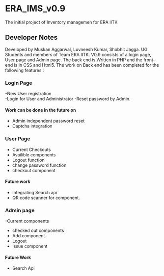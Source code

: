 # ERA_IMS_v0.9
The initial project of Inventory managemen for ERA IITK 
## Developer Notes 
Developed by Muskan Aggarwal, Luvneesh Kumar, Shobhit Jagga. UG Students and members of Team ERA IITK. 
V0.9 consists of a login page, User page and Admin page. 
The back end is Written in PHP and the front-end is in CSS and Html5. The work on Back end has been completed for the following features : 
### Login Page 
  -New User registration  
  -Login for User and Administrator
  -Reset password by Admin. 
#### Work can be done in the future on 
  - Admin independent password reset
  - Captcha integration
### User Page 
  - Current Checkouts 
  - Availible components
  - Logout function
  - change password function
  - checkout component
#### Future work 
   - integrating  Search api 
   - QR code scanner for component. 
### Admin page 
  -Current components  
  - checked out components  
  - Add component 
  - Logout 
  - Issue component 
#### Future Work 
  - Search Api 
  
  
  
  
